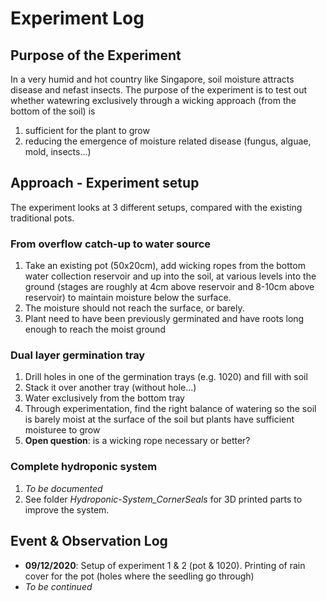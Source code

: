 # Experiment Log #

## Purpose of the Experiment ##

In a very humid and hot country like Singapore, soil moisture attracts disease and nefast insects. The purpose of the experiment is to test out whether watewring exclusively through a wicking approach (from the bottom of the soil) is

1. sufficient for the plant to grow
2. reducing the emergence of moisture related disease (fungus, alguae, mold, insects...)

## Approach - Experiment setup ##

The experiment looks at 3 different setups, compared with the existing traditional pots.

### From overflow catch-up to water source ###

1. Take an existing pot (50x20cm), add wicking ropes from the bottom water collection reservoir and up into the soil, at various levels into the ground (stages are roughly at 4cm above reservoir and 8-10cm above reservoir) to maintain moisture below the surface.
2. The moisture should not reach the surface, or barely.
3. Plant need to have been previously germinated and have roots long enough to reach the moist ground

### Dual layer germination tray ###

1. Drill holes in one of the germination trays (e.g. 1020) and fill with soil
2. Stack it over another tray (without hole...)
3. Water exclusively from the bottom tray
4. Through experimentation, find the right balance of watering so the soil is barely moist at the surface of the soil but plants have sufficient moisturee to grow
5. **Open question**: is a wicking rope necessary or better?

### Complete hydroponic system ###

1. _To be documented_
2. See folder *Hydroponic-System_CornerSeals* for 3D printed parts to improve the system.

## Event & Observation Log ##

* **09/12/2020**: Setup of experiment 1 & 2 (pot & 1020). Printing of rain cover for the pot (holes where the seedling go through)
* _To be continued_
